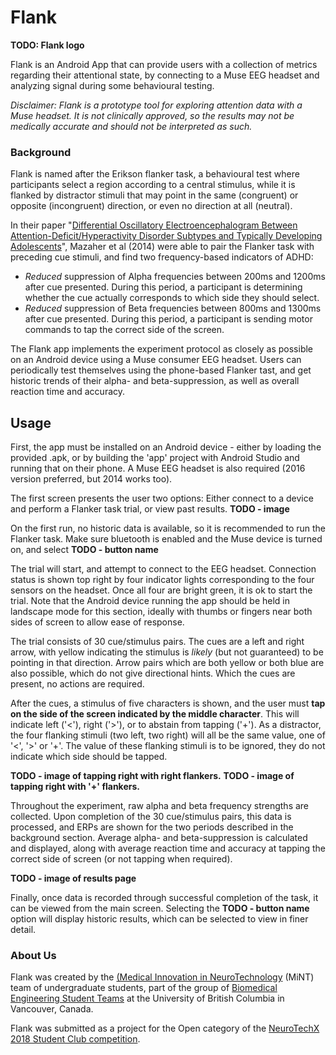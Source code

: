 # Flank

**TODO: Flank logo**

Flank is an Android App that can provide users with a collection of metrics regarding their attentional state, by connecting to a Muse EEG headset and analyzing signal during some behavioural testing.

_Disclaimer: Flank is a prototype tool for exploring attention data with a Muse headset.
It is not clinically approved, so the results may not be medically accurate and should not be interpreted as such._

### Background

Flank is named after the Erikson flanker task, a behavioural test where participants select a region according to a central stimulus, while it is flanked by distractor stimuli that may point in the same (congruent) or opposite (incongruent) direction, or even no direction at all (neutral).

In their paper "[Differential Oscillatory Electroencephalogram Between Attention-Deficit/Hyperactivity Disorder Subtypes and Typically Developing Adolescents](https://doi.org/10.1016/j.biopsych.2013.08.023)", Mazaher et al (2014) were able to pair the Flanker task with preceding cue stimuli, and find two frequency-based indicators of ADHD: 
* _Reduced_ suppression of Alpha frequencies between 200ms and 1200ms after cue presented. During this period, a  participant is determining whether the cue actually corresponds to which side they should select.
* _Reduced_ suppression of Beta frequencies between 800ms and 1300ms after cue presented. During this period, a participant is sending motor commands to tap the correct side of the screen.

The Flank app implements the experiment protocol as closely as possible on an Android device using a Muse consumer EEG headset. Users can periodically test themselves using the phone-based Flanker tast, and get historic trends of their alpha- and beta-suppression, as well as overall reaction time and accuracy.

## Usage

First, the app must be installed on an Android device - either by loading the provided .apk, or by building the 'app' project with Android Studio and running that on their phone. A Muse EEG headset is also required (2016 version preferred, but 2014 works too).

The first screen presents the user two options: Either connect to a device and perform a Flanker task trial, or view past results.
**TODO - image**

On the first run, no historic data is available, so it is recommended to run the Flanker task. Make sure bluetooth is enabled and the Muse device is turned on, and select **TODO - button name**

The trial will start, and attempt to connect to the EEG headset. Connection status is shown top right by four indicator lights corresponding to the four sensors on the headset. Once all four are bright green, it is ok to start the trial. Note that the Android device running the app should be held in landscape mode for this section, ideally with thumbs or fingers near both sides of screen to allow ease of response.

The trial consists of 30 cue/stimulus pairs. The cues are a left and right arrow, with yellow indicating the stimulus is _likely_ (but not guaranteed) to be pointing in that direction. Arrow pairs which are both yellow or both blue are also possible, which do not give directional hints. Which the cues are present, no actions are required.

After the cues, a stimulus of five characters is shown, and the user must **tap on the side of the screen indicated by the middle character**. This will indicate left ('<'), right ('>'), or to abstain from tapping ('+'). As a distractor, the four flanking stimuli (two left, two right) will all be the same value, one of '<', '>' or '+'. The value of these flanking stimuli is to be ignored, they do not indicate which side should be tapped.

**TODO - image of tapping right with right flankers.**
**TODO - image of tapping right with '+' flankers.**

Throughout the experiment, raw alpha and beta frequency strengths are collected. Upon completion of the 30 cue/stimulus pairs, this data is processed, and ERPs are shown for the two periods described in the background section. Average alpha- and beta-suppression is calculated and displayed, along with average reaction time and accuracy at tapping the correct side of screen (or not tapping when required).
 
**TODO - image of results page**

Finally, once data is recorded through successful completion of the task, it can be viewed from the main screen. Selecting the **TODO - button name** option will display historic results, which can be selected to view in finer detail.

### About Us

Flank was created by the [(Medical Innovation in NeuroTechnology](https://ubcmint.github.io/) (MiNT) team of undergraduate students, part of the group of [Biomedical Engineering Student Teams](http://www.ubcbest.com/) at the University of British Columbia in Vancouver, Canada. 

Flank was submitted as a project for the Open category of the [NeuroTechX 2018 Student Club competition](https://neurotechx.github.io/studentclubs/competition/).
